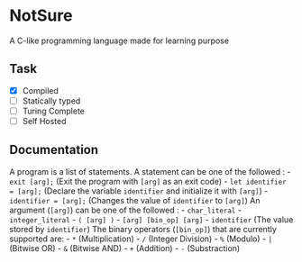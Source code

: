 # NotSure
A C-like programming language made for learning purpose

## Task
- [X] Compiled
- [ ] Statically typed
- [ ] Turing Complete
- [ ] Self Hosted

## Documentation
A program is a list of statements.
A statement can be one of the followed :
    - `exit [arg];` (Exit the program with `[arg]` as an exit code)
    - `let identifier = [arg];` (Declare the variable `identifier` and initialize it with `[arg]`)
    - `identifier = [arg];` (Changes the value of `identifier` to `[arg]`)
An argument (`[arg]`) can be one of the followed :
    - `char_literal`
    - `integer_literal`
    - `( [arg] )`
    - `[arg] [bin_op] [arg]`
    - `identifier` (The value stored by `identifier`)
The binary operators (`[bin_op]`) that are currently supported are:
    - `*` (Multiplication)
    - `/` (Integer Division)
    - `%` (Modulo)
    - `|` (Bitwise OR)
    - `&` (Bitwise AND)
    - `+` (Addition)
    - `-` (Substraction)

